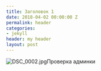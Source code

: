 ```yaml
---
title: Заголовок 1
date: 2018-04-02 00:00:00 Z
permalink: header
categories:
- jekyll
header: my header
layout: post
---
```


![DSC_0002.jpg](/uploads/DSC_0002.jpg)Проверка админки
